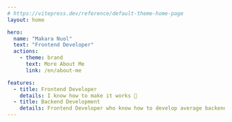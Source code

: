 ```yaml
---
# https://vitepress.dev/reference/default-theme-home-page
layout: home

hero:
  name: "Makara Nuol"
  text: "Frontend Developer"
  actions:
    - theme: brand
      text: More About Me
      link: /en/about-me

features:
  - title: Frontend Developer
    details: I know how to make it works 🤫
  - title: Backend Development
    details: Frontend Developer who know how to develop average backend 😄
---
```

